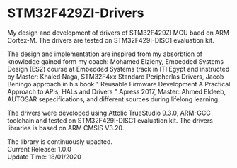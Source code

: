 # STM32F429ZI-Drivers

My design and development of drivers of STM32F429ZI MCU baed on ARM Cortex-M. The drivers are tested on STM32F429I-DISC1 evaluation kit.

The design and implementation are inspired from my absorbtion of knowledge gained form my coach: Mohamed Elzieny, Embedded Systems Design (ES2) course at Embedded Systems track in ITI Egypt and instructed by Master: Khaled Naga, STM32F4xx Standard Peripherlas Drivers, Jacob Beningo approach in his book " Reusable Firmware
Development A Practical Approach to APIs, HALs and Drivers " Apress 2017, Master: Ahmed Eldeeb, AUTOSAR sepecifications, and different sources during lifelong learning.

The drivers were developed using Attolic TrueStudio 9.3.0, ARM-GCC toolchain and tested on STM32F429I-DISC1 evaluation kit.
The drivers libraries is based on ARM CMSIS V3.20.

The library is continuously upadted.  
Current Release: 1.0.0  
Update Time: 18/01/2020

